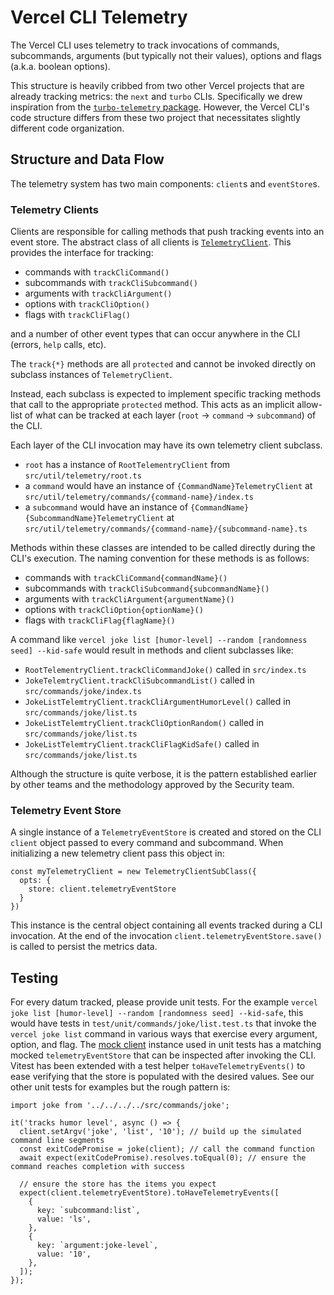 # Vercel CLI Telemetry

The Vercel CLI uses telemetry to track invocations of commands, subcommands, arguments (but typically not their values), options and flags (a.k.a. boolean options).

This structure is heavily cribbed from two other Vercel projects that are already tracking metrics: the `next` and `turbo` CLIs. Specifically we drew inspiration from the [`turbo-telemetry` package](https://github.com/vercel/turborepo/tree/main/packages/turbo-telemetry/src).
However, the Vercel CLI's code structure differs from these two project that necessitates slightly different code organization.

## Structure and Data Flow

The telemetry system has two main components: `client`s and `eventStore`s.

### Telemetry Clients

Clients are responsible for calling methods that push tracking events into an event store. The abstract class of all clients is [`TelemetryClient`](https://github.com/vercel/vercel/blob/main/packages/cli/src/util/telemetry/index.ts).
This provides the interface for tracking:

- commands with `trackCliCommand()`
- subcommands with `trackCliSubcommand()`
- arguments with `trackCliArgument()`
- options with `trackCliOption()`
- flags with `trackCliFlag()`

and a number of other event types that can occur anywhere in the CLI (errors, `help` calls, etc).

The `track{*}` methods are all `protected` and cannot be invoked directly on subclass instances of `TelemetryClient`.

Instead, each subclass is expected to implement specific tracking methods that call to the appropriate `protected` method. This acts as an implicit allow-list of what can be tracked at each layer (`root` → `command` → `subcommand`) of the CLI.

Each layer of the CLI invocation may have its own telemetry client subclass.

- `root` has a instance of `RootTelementryClient` from `src/util/telemetry/root.ts`
- a `command` would have an instance of `{CommandName}TelemetryClient` at `src/util/telemetry/commands/{command-name}/index.ts`
- a `subcommand` would have an instance of `{CommandName}{SubcommandName}TelemetryClient` at `src/util/telemetry/commands/{command-name}/{subcommand-name}.ts`

Methods within these classes are intended to be called directly during the CLI's execution. The naming convention for these methods is as follows:

- commands with `trackCliCommand{commandName}()`
- subcommands with `trackCliSubcommand{subcommandName}()`
- arguments with `trackCliArgument{argumentName}()`
- options with `trackCliOption{optionName}()`
- flags with `trackCliFlag{flagName}()`

A command like `vercel joke list [humor-level] --random [randomness seed] --kid-safe` would result in methods and client subclasses like:

- `RootTelementryClient.trackCliCommandJoke()` called in `src/index.ts`
- `JokeTelemtryClient.trackCliSubcommandList()` called in `src/commands/joke/index.ts`
- `JokeListTelemtryClient.trackCliArgumentHumorLevel()` called in `src/commands/joke/list.ts`
- `JokeListTelemtryClient.trackCliOptionRandom()` called in `src/commands/joke/list.ts`
- `JokeListTelemtryClient.trackCliFlagKidSafe()` called in `src/commands/joke/list.ts`

Although the structure is quite verbose, it is the pattern established earlier by other teams and the methodology approved by the Security team.

### Telemetry Event Store

A single instance of a `TelemetryEventStore` is created and stored on the CLI `client` object passed to every command and subcommand. When initializing a new telemetry client pass this object in:

```
const myTelemetryClient = new TelemetryClientSubClass({
  opts: {
    store: client.telemetryEventStore
  }
})
```

This instance is the central object containing all events tracked during a CLI invocation. At the end of the invocation `client.telemetryEventStore.save()` is called to persist the metrics data.

## Testing

For every datum tracked, please provide unit tests. For the example `vercel joke list [humor-level] --random [randomness seed] --kid-safe`,
this would have tests in `test/unit/commands/joke/list.test.ts` that invoke the `vercel joke list` command in various ways that exercise every argument, option, and flag.
The [mock client](https://github.com/vercel/vercel/blob/main/packages/cli/test/mocks/client.ts) instance used in unit tests has a matching mocked `telemetryEventStore` that can be inspected
after invoking the CLI. Vitest has been extended with a test helper `toHaveTelemetryEvents()` to ease verifying that the store is populated with the desired values. See our other unit tests for examples
but the rough pattern is:

```
import joke from '../../../../src/commands/joke';

it('tracks humor level', async () => {
  client.setArgv('joke', 'list', '10'); // build up the simulated command line segments
  const exitCodePromise = joke(client); // call the command function
  await expect(exitCodePromise).resolves.toEqual(0); // ensure the command reaches completion with success

  // ensure the store has the items you expect
  expect(client.telemetryEventStore).toHaveTelemetryEvents([
    {
      key: `subcommand:list`,
      value: 'ls',
    },
    {
      key: `argument:joke-level`,
      value: '10',
    },
  ]);
});
```
